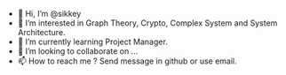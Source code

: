 - 👋 Hi, I’m @sikkey
- 👀 I’m interested in Graph Theory, Crypto, Complex System and System Architecture.
- 🌱 I’m currently learning Project Manager.
- 💞️ I’m looking to collaborate on ...
- 📫 How to reach me ? Send message in github or use email.

<!---
sikkey/sikkey is a ✨ special ✨ repository because its `README.md` (this file) appears on your GitHub profile.
You can click the Preview link to take a look at your changes.
--->
